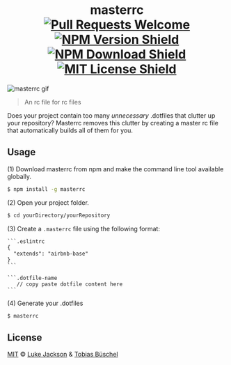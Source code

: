<h1 align="center">masterrc
  <br>
  <a href="https://github.com/tobiasbueschel/awesome-pokemon/pulls"><img alt="Pull Requests Welcome" src="https://img.shields.io/badge/PRs-welcome-brightgreen.svg?style=flat-square"></a>
  <a href="http://npm.im/masterrc"><img alt="NPM Version Shield" src="https://img.shields.io/npm/v/masterrc.svg?style=flat-square"></a>
  <a href="http://npm-stat.com/charts.html?package=masterrc"><img alt="NPM Download Shield" src="https://img.shields.io/npm/dm/masterrc.svg?style=flat-square"></a>
  <a href="http://opensource.org/licenses/MIT"><img alt="MIT License Shield" src="https://img.shields.io/npm/l/masterrc.svg?style=flat-square)"></a>
</h1>

![masterrc gif](https://media.giphy.com/media/3o6Zt4h6LP9c39qIXC/giphy.gif)

> An rc file for rc files

Does your project contain too many _unnecessary_ .dotfiles that clutter up your repository? Masterrc removes this clutter by creating a master rc file that automatically builds all of them for you.

## Usage
(1) Download masterrc from npm and make the command line tool available globally.
```bash
$ npm install -g masterrc
```
(2) Open your project folder.
```bash
$ cd yourDirectory/yourRepository
```

(3) Create a `.masterrc` file using the following format:

```
​`​``​​​.eslintrc
{
  "extends": "airbnb-base"
}
​`​``

​`​``​​​​​​.dotfile-name
   // copy paste dotfile content here    
​`​``
```

(4) Generate your .dotfiles

```bash
$ masterrc
```

## License
[MIT](https://opensource.org/licenses/MIT) © [Luke Jackson](https://github.com/lukejacksonn) & [Tobias Büschel](https://github.com/tobiasbueschel)
